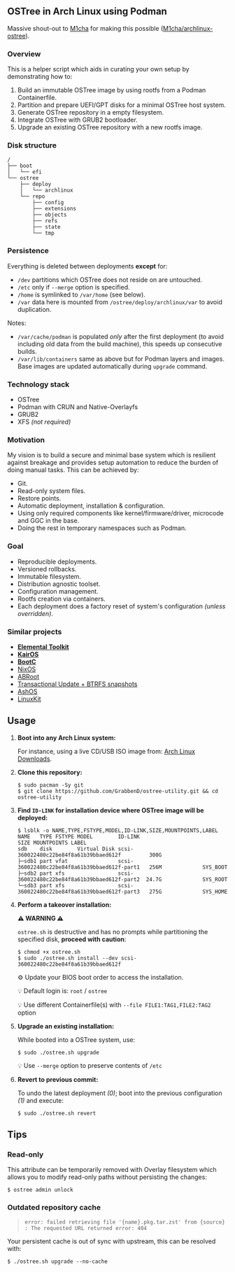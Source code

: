 ## OSTree in Arch Linux using Podman

Massive shout-out to [M1cha](https://github.com/M1cha/) for making this possible ([M1cha/archlinux-ostree](https://github.com/M1cha/archlinux-ostree)).

### Overview

This is a helper script which aids in curating your own setup by demonstrating how to:
1. Build an immutable OSTree image by using rootfs from a Podman Containerfile.
2. Partition and prepare UEFI/GPT disks for a minimal OSTree host system.
3. Generate OSTree repository in a empty filesystem.
4. Integrate OSTree with GRUB2 bootloader.
5. Upgrade an existing OSTree repository with a new rootfs image.

### Disk structure

```console
/
├── boot
│   └── efi
└── ostree
    ├── deploy
    │   └── archlinux
    └── repo
        ├── config
        ├── extensions
        ├── objects
        ├── refs
        ├── state
        └── tmp
```

### Persistence

Everything is deleted between deployments **except** for:
- `/dev` partitions which OSTree does not reside on are untouched.
- `/etc` only if `--merge` option is specified.
- `/home` is symlinked to `/var/home` (see below).
- `/var` data here is mounted from `/ostree/deploy/archlinux/var` to avoid duplication.

Notes:
- `/var/cache/podman` is populated _only_ after the first deployment (to avoid including old data from the build machine), this speeds up consecutive builds.
- `/var/lib/containers` same as above but for Podman layers and images. Base images are updated automatically during `upgrade` command.

### Technology stack

- OSTree
- Podman with CRUN and Native-Overlayfs
- GRUB2
- XFS _(not required)_

### Motivation

My vision is to build a secure and minimal base system which is resilient against breakage and provides setup automation to reduce the burden of doing manual tasks. This can be achieved by:

- Git.
- Read-only system files.
- Restore points.
- Automatic deployment, installation & configuration.
- Using only required components like kernel/firmware/driver, microcode and GGC in the base.
- Doing the rest in temporary namespaces such as Podman.

### Goal

- Reproducible deployments.
- Versioned rollbacks.
- Immutable filesystem.
- Distribution agnostic toolset.
- Configuration management.
- Rootfs creation via containers.
- Each deployment does a factory reset of system's configuration _(unless overridden)_.

### Similar projects

- **[Elemental Toolkit](https://github.com/rancher/elemental-toolkit)**
- **[KairOS](https://github.com/kairos-io/kairos)**
- **[BootC](https://github.com/containers/bootc)**
- [NixOS](https://nixos.org)
- [ABRoot](https://github.com/Vanilla-OS/ABRoot)
- [Transactional Update + BTRFS snapshots](https://microos.opensuse.org)
- [AshOS](https://github.com/ashos/ashos)
- [LinuxKit](https://github.com/linuxkit/linuxkit)

## Usage

1. **Boot into any Arch Linux system:**

   For instance, using a live CD/USB ISO image from: [Arch Linux Downloads](https://archlinux.org/download).

2. **Clone this repository:**

   ```console
   $ sudo pacman -Sy git
   $ git clone https://github.com/GrabbenD/ostree-utility.git && cd ostree-utility
   ```

3. **Find `ID-LINK` for installation device where OSTree image will be deployed:**

   ```console
   $ lsblk -o NAME,TYPE,FSTYPE,MODEL,ID-LINK,SIZE,MOUNTPOINTS,LABEL
   NAME   TYPE FSTYPE MODEL        ID-LINK                                        SIZE MOUNTPOINTS LABEL
   sdb    disk        Virtual Disk scsi-360022480c22be84f8a61b39bbaed612f         300G
   ├─sdb1 part vfat                scsi-360022480c22be84f8a61b39bbaed612f-part1   256M             SYS_BOOT
   ├─sdb2 part xfs                 scsi-360022480c22be84f8a61b39bbaed612f-part2  24.7G             SYS_ROOT
   └─sdb3 part xfs                 scsi-360022480c22be84f8a61b39bbaed612f-part3   275G             SYS_HOME
   ```

4. **Perform a takeover installation:**

   **⚠️ WARNING ⚠️**

   `ostree.sh` is destructive and has no prompts while partitioning the specified disk, **proceed with caution**:

   ```console
   $ chmod +x ostree.sh
   $ sudo ./ostree.sh install --dev scsi-360022480c22be84f8a61b39bbaed612f
   ```

   ⚙️ Update your BIOS boot order to access the installation.

   💡 Default login is: `root` / `ostree`

   💡 Use different Containerfile(s) with `--file FILE1:TAG1,FILE2:TAG2` option

5. **Upgrade an existing installation:**

   While booted into a OSTree system, use:

   ```console
   $ sudo ./ostree.sh upgrade
   ```

   💡 Use `--merge` option to preserve contents of `/etc`

6. **Revert to previous commit:**

   To undo the latest deployment _(0)_; boot into the previous configuration _(1)_ and execute:

   ```console
   $ sudo ./ostree.sh revert
   ```

## Tips

### Read-only

This attribute can be temporarily removed with Overlay filesystem which allows you to modify read-only paths without persisting the changes:

```console
$ ostree admin unlock
```

### Outdated repository cache

> `error: failed retrieving file '{name}.pkg.tar.zst' from {source} : The requested URL returned error: 404`

Your persistent cache is out of sync with upstream, this can be resolved with:

```console
$ ./ostree.sh upgrade --no-cache
```

